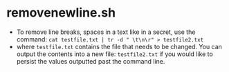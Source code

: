 # removenewline.sh
- To remove line breaks, spaces in a text like in a secret, use the command:
`cat testfile.txt | tr -d " \t\n\r" > testfile2.txt`
- where `testfile.txt` contains the file that needs to be changed. You can output the contents into a new file: `testfile2.txt` if you would like to persist the values outputted past the command line.
